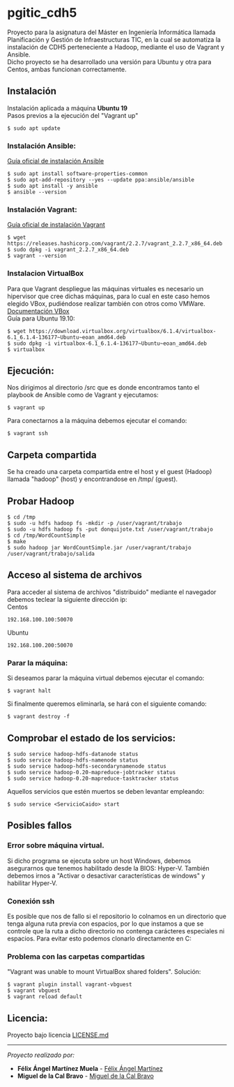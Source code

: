 # pgitic_cdh5
Proyecto para la asignatura del Máster en Ingeniería Informática llamada Planificación y Gestión de Infraestructuras TIC, en la cual se automatiza la instalación de CDH5 perteneciente a Hadoop, mediante el uso de Vagrant y Ansible.<br />
Dicho proyecto se ha desarrollado una versión para Ubuntu y otra para Centos, ambas funcionan correctamente.
## Instalación
Instalación aplicada a máquina **Ubuntu 19**<br />
Pasos previos a la ejecución del "Vagrant up"
``` 
$ sudo apt update
```

### Instalación Ansible:
[Guía oficial de instalación Ansible](https://docs.ansible.com/ansible/latest/installation_guide/intro_installation.html#)
```
$ sudo apt install software-properties-common
$ sudo apt-add-repository --yes --update ppa:ansible/ansible
$ sudo apt install -y ansible
$ ansible --version
```
### Instalación Vagrant:
[Guía oficial de instalación Vagrant](https://www.vagrantup.com/docs/installation)
```
$ wget https://releases.hashicorp.com/vagrant/2.2.7/vagrant_2.2.7_x86_64.deb
$ sudo dpkg -i vagrant_2.2.7_x86_64.deb
$ vagrant --version
```
### Instalacion VirtualBox
Para que Vagrant despliegue las máquinas virtuales es necesario un hipervisor que cree dichas máquinas, para lo cual en este caso hemos elegido VBox, pudiéndose realizar también con otros como VMWare.<br />
[Documentación VBox](https://www.virtualbox.org/wiki/Documentation)<br />
Guía para Ubuntu 19.10:
```
$ wget https://download.virtualbox.org/virtualbox/6.1.4/virtualbox-6.1_6.1.4-136177~Ubuntu~eoan_amd64.deb
$ sudo dpkg -i virtualbox-6.1_6.1.4-136177~Ubuntu~eoan_amd64.deb
$ virtualbox
```

## Ejecución:
Nos dirigimos al directorio /src que es donde encontramos tanto el playbook de Ansible como de Vagrant y ejecutamos:
```
$ vagrant up
```
Para conectarnos a la máquina debemos ejecutar el comando:
```
$ vagrant ssh
```

## Carpeta compartida
Se ha creado una carpeta compartida entre el host y el guest (Hadoop) llamada "hadoop" (host) y encontrandose en /tmp/ (guest).


## Probar Hadoop
```
$ cd /tmp
$ sudo -u hdfs hadoop fs -mkdir -p /user/vagrant/trabajo
$ sudo -u hdfs hadoop fs -put donquijote.txt /user/vagrant/trabajo
$ cd /tmp/WordCountSimple
$ make
$ sudo hadoop jar WordCountSimple.jar /user/vagrant/trabajo /user/vagrant/trabajo/salida

```

## Acceso al sistema de archivos
Para acceder al sistema de archivos "distribuido" mediante el navegador debemos teclear la siguiente dirección ip:<br />
Centos
```
192.168.100.100:50070
```
Ubuntu
```
192.168.100.200:50070
```
### Parar la máquina:
Si deseamos parar la máquina virtual debemos ejecutar el comando:
```
$ vagrant halt
```
Si finalmente queremos eliminarla, se hará con el siguiente comando:
```
$ vagrant destroy -f
```

## Comprobar el estado de los servicios:
```
$ sudo service hadoop-hdfs-datanode status
$ sudo service hadoop-hdfs-namenode status
$ sudo service hadoop-hdfs-secondarynamenode status
$ sudo service hadoop-0.20-mapreduce-jobtracker status
$ sudo service hadoop-0.20-mapreduce-tasktracker status
```
Aquellos servicios que estén muertos se deben levantar empleando:
```
$ sudo service <ServicioCaido> start
```

## Posibles fallos
### Error sobre máquina virtual.
Si dicho programa se ejecuta sobre un host Windows, debemos asegurarnos que tenemos habilitado desde la BIOS: Hyper-V. También debemos irnos a "Activar o desactivar características de windows" y habilitar Hyper-V.
### Conexión ssh
Es posible que nos de fallo si el repositorio lo colnamos en un directorio que tenga alguna ruta previa con espacios, por lo que instamos a que se controle que la ruta a dicho directorio no contenga carácteres especiales ni espacios. Para evitar esto podemos clonarlo directamente en C:
### Problema con las carpetas compartidas
"Vagrant was unable to mount VirtualBox shared folders".
Solución:
```
$ vagrant plugin install vagrant-vbguest
$ vagrant vbguest
$ vagrant reload default
```

## Licencia:
Proyecto bajo licencia [LICENSE.md](LICENSE.md)

---
_Proyecto realizado por:_
* **Félix Ángel Martínez Muela** - [Félix Ángel Martínez](https://github.com/FelixAngelMartinez)
* **Miguel de la Cal Bravo** - [Miguel de la Cal Bravo](https://gitlab.com/miguelcal97)
